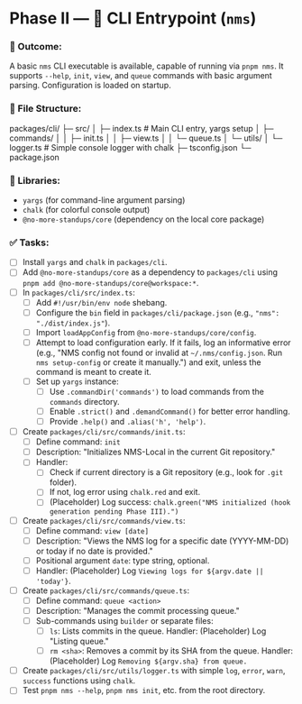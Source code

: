 # Phase II — 🧵 CLI Entrypoint (`nms`)

### 🎯 Outcome:
A basic `nms` CLI executable is available, capable of running via `pnpm nms`. It supports `--help`, `init`, `view`, and `queue` commands with basic argument parsing. Configuration is loaded on startup.

### 📂 File Structure:

packages/cli/
├─ src/
│  ├─ index.ts       # Main CLI entry, yargs setup
│  ├─ commands/
│  │  ├─ init.ts
│  │  ├─ view.ts
│  │  └─ queue.ts
│  └─ utils/
│     └─ logger.ts    # Simple console logger with chalk
├─ tsconfig.json
└─ package.json


### 🔧 Libraries:
- `yargs` (for command-line argument parsing)
- `chalk` (for colorful console output)
- `@no-more-standups/core` (dependency on the local core package)

### ✅ Tasks:
- [ ] Install `yargs` and `chalk` in `packages/cli`.
- [ ] Add `@no-more-standups/core` as a dependency to `packages/cli` using `pnpm add @no-more-standups/core@workspace:*`.
- [ ] In `packages/cli/src/index.ts`:
    - [ ] Add `#!/usr/bin/env node` shebang.
    - [ ] Configure the `bin` field in `packages/cli/package.json` (e.g., `"nms": "./dist/index.js"`).
    - [ ] Import `loadAppConfig` from `@no-more-standups/core/config`.
    - [ ] Attempt to load configuration early. If it fails, log an informative error (e.g., "NMS config not found or invalid at `~/.nms/config.json`. Run `nms setup-config` or create it manually.") and exit, unless the command is meant to create it.
    - [ ] Set up `yargs` instance:
        - [ ] Use `.commandDir('commands')` to load commands from the `commands` directory.
        - [ ] Enable `.strict()` and `.demandCommand()` for better error handling.
        - [ ] Provide `.help()` and `.alias('h', 'help')`.
- [ ] Create `packages/cli/src/commands/init.ts`:
    - [ ] Define command: `init`
    - [ ] Description: "Initializes NMS-Local in the current Git repository."
    - [ ] Handler:
        - [ ] Check if current directory is a Git repository (e.g., look for `.git` folder).
        - [ ] If not, log error using `chalk.red` and exit.
        - [ ] (Placeholder) Log success: `chalk.green("NMS initialized (hook generation pending Phase III).")`
- [ ] Create `packages/cli/src/commands/view.ts`:
    - [ ] Define command: `view [date]`
    - [ ] Description: "Views the NMS log for a specific date (YYYY-MM-DD) or today if no date is provided."
    - [ ] Positional argument `date`: type string, optional.
    - [ ] Handler: (Placeholder) Log `Viewing logs for ${argv.date || 'today'}`.
- [ ] Create `packages/cli/src/commands/queue.ts`:
    - [ ] Define command: `queue <action>`
    - [ ] Description: "Manages the commit processing queue."
    - [ ] Sub-commands using `builder` or separate files:
        - [ ] `ls`: Lists commits in the queue. Handler: (Placeholder) Log "Listing queue."
        - [ ] `rm <sha>`: Removes a commit by its SHA from the queue. Handler: (Placeholder) Log `Removing ${argv.sha} from queue.`
- [ ] Create `packages/cli/src/utils/logger.ts` with simple `log`, `error`, `warn`, `success` functions using `chalk`.
- [ ] Test `pnpm nms --help`, `pnpm nms init`, etc. from the root directory.
